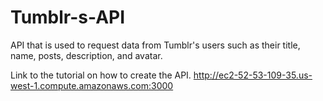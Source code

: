 # Tumblr-s-API
API that is used to request data from Tumblr's users such as their title, name, posts, description, and avatar.

Link to the tutorial on how to create the API. http://ec2-52-53-109-35.us-west-1.compute.amazonaws.com:3000
